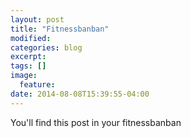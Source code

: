```yaml
---
layout: post
title: "Fitnessbanban"
modified:
categories: blog
excerpt:
tags: []
image:
  feature:
date: 2014-08-08T15:39:55-04:00
---
```


You'll find this post in your fitnessbanban

[jekyll-gh]: https://github.com/jekyll/jekyll
[jekyll]:    http://jekyllrb.com
